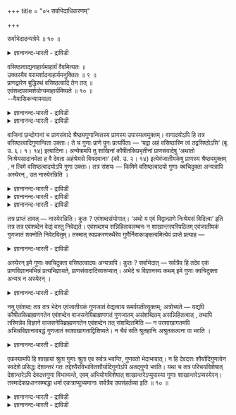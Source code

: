 +++
title = "०५ सर्वाभेदाधिकरणम्"

+++

सर्वाभेदादन्यत्रेमे ॥ १० ॥  
<details><summary>ज्ञानानन्द-भारती - द्राविडी</summary>

सर्वाबेदादन्यत्रेमे ॥ १० ॥
</details>

वसिष्ठत्वाद्यनाहार्यमाहार्यं वैवमित्यतः ॥  
उक्तस्यैव परामर्शादनाहार्यमनुक्तितः ॥ ९ ॥  
प्राणद्वारेण बुद्धिस्थं वसिष्ठत्वादि तेन तत् ॥  
एवंशब्दपरामर्शयोग्यमाहार्यमिष्यते ॥ १० ॥  
--वैयासिकन्यायमाला

<details><summary>ज्ञानानन्द-भारती - द्राविडी</summary>

वसिष्टमायिरुत्तल् मुदलियदु सेर्त्तुक् कॊळ्ळत् तक्कदिल्लैया? अल्लदु सेर्त्तुक् कॊळ्ळ वेण्डियवै कळा? "इव्विदम्" ऎऩ्ऱु इरुप्पदु अङ्गु सॊल्लियिरुप् पदैये कुऱिक्कुमाऩदिऩाल्, अङ्गु सॊल्लाददिऩाल् सेर्त्तुक् कॊळ्ळत्तक्कदिल्लै।
</details>

<details><summary>ज्ञानानन्द-भारती - द्राविडी</summary>

वसिष्टमायिरुत्तल् मुदलियदु पिराणऩ् ऎऩ्बदु मूलमागवे पुत्तियिल् वन्दुविडुगिऱदु। अदिऩाल् अदु "इव् विदम्" ऎऩ्ऱु सप्तत्तिऩाल् कुऱिक्कप्पडुवदऱ्कुत् तगुन्ददाय् सेर्त्तुक्कॊळ्ळ वेण्डियदॆऩ्ऱे करुदप्पडुगिऱदु।
</details>

वाजिनां छन्दोगानां च प्राणसंवादे श्रैष्ठ्यगुणान्वितस्य प्राणस्य उपास्यत्वमुक्तम्। वागादयोऽपि हि तत्र वसिष्ठत्वादिगुणान्विता उक्ताः। ते च गुणाः प्राणे पुनः प्रत्यर्पिताः — ‘यद्वा अहं वसिष्ठास्मि त्वं तद्वसिष्ठोऽसि’ (बृ. उ. ६। १। १४) इत्यादिना। अन्येषामपि तु शाखिनां कौषीतकिप्रभृतीनां प्राणसंवादेषु ‘अथातो निःश्रेयसादानमेता ह वै देवता अहंश्रेयसे विवदमानाः’ (कौ. उ. २। १४) इत्येवंजातीयकेषु प्राणस्य श्रैष्ठ्यमुक्तम् , न त्विमे वसिष्ठत्वादयोऽपि गुणा उक्ताः। तत्र संशयः — किमिमे वसिष्ठत्वादयो गुणाः क्वचिदुक्ता अन्यत्रापि अस्येरन् , उत नास्येरन्निति ।

<details><summary>ज्ञानानन्द-भारती - द्राविडी</summary>

(सान्दोक्यत्तिलुम् पिरुहदारण्यगत्तिलुम् पिराणसंवादत्तिल् वसिष्टत्वम् मुदलाऩ कुणङ्गळ् सॊल्लप्पट्टिरुक्किऩ्ऱऩ। कौषीदगि उबनिषत्तिल् सॊल्लप्पडविल्लै। आगवे कौषीदगियिल् सॊऩ्ऩ पिराणोबासऩत्तिल् वसिष्टत्वादि कुणङ्गळै सेर्क्कलामा, वेण्डामा ऎऩ्ऱु सन्देहम्। कौषीदगि उबनिषत्तिल् À faam इव्विदमऱिन्दु उबासिक्कवुम् ऎऩ्ऱु सॊल्लियिरुप्पदाल् अङ्गु सॊल्लप्पट्ट कुणङ्गळैत् तविर वेऱु कुणङ्गळै सेर्क्कक्कूडादु ऎऩ्ऱु पूर्वबक्षम्।
</details>

<details><summary>ज्ञानानन्द-भारती - द्राविडी</summary>

इरण्डु उबनिषत्तुक्कळिलुम् उबास्यऩाऩ पिराणऩ् ऒऩ्ऱाऩदाल् ऒरु इडत्तिल् सॊल्लप्पट्ट कुणङ्गळुडऩ् सेर्त्तुत् तॆरिन्दुगॊण्ड पिराणऩ् ताऩ् मऱ्ऱ इडत्तिलुम् ञाबगत्तिऱ्कु वरुम्। तिरुच्चियिल् आसिरियराग इरुन्द ऒरुवऩ् पिऩ्ऩाल् मदुरैयिल् आसिरियराग इल्लाविट्टालुम् अवऩै निऩैक्कुम् पॊऴुदु आसिरियर् ऎऩ्ऱ ऎण्णम् कूडवेवरुम्। आगैयाल् कौषीदगियिल् पूå ऎऩ्ऱ सप्तत्ताल् पिरुह तारण्यगत्तिलुळ्ळ कुणङ्गळैयुम् उबासऩत्तिल् सेर्त्तुक्कॊळ्ळ वेण्डुम् ऎऩ्ऱु सित्तान्दम्)।
</details>

<details><summary>ज्ञानानन्द-भारती - द्राविडी</summary>

वाजसनेयिगळुडैयवुम् सन्दोगर्गळुडैयवुम् पिराण संवादत्तिल् सिरेष्टमायिरुक्कुम् तऩ्मै युडऩ् कूडिऩ पिराणऩुक्कु उबासिक्कप्पडुम् तऩ्मै सॊल्लप्पट्टदु। अङ्गे वाक्कु मुदलाऩवैगळ् वसिष्ट”मायिरुत्तल् मुदलाऩ कुणङ्गळुडऩ् कूडिऩदाग सॊल्लप्पट्टिरुक्किऩ्ऱऩ। अदे कुणङ्गळ् मऱुबडियुम् पिराणऩिडत्तिल् वैक्कप्पट्टिरुक्किऩ्ऱऩ। नाऩ् वसिष्ट कुणमुळ्ळवऩाय् इरुक्किऱेऩ् ऎऩ्बदु ऎदुवो अन्द वसिष्ट कुणमुळ्ळवऩाग नी इरुक् किऱाय्। (इदु उऩ्ऩैच् चेर्न्ददु)। (पिरुहत्।VI-१-१४) ऎऩ्बदु मुदलियदाल्। कौषीदगि मुदलाऩ वेऱु सागिगळुडैय पिराण संवादङ्गळिलो “पिऱगु सिरेष् टत्तऩ्मै तीर्माऩिक्कप्पडुगिऱदु। इन्द तेवदैगळ् नाऩ् सिरेष्टऩ् ऎऩ्ऱु विवादम् सॆय्गिऱवर्गळाग” (कौषीदगि।II-१४) ऎऩ्बदु पोलुळ्ळवैगळिल्, पिराणऩुक्कु सिरेष्टत्तऩ्मै सॊल्लप्पट्टिरुक्किऱदु। आऩाल् वसिष्टमायिरुत्तल् मुदलिय इन्द कुणङ्गळ् सॊल्लप्पडविल्लै। अव्विषयत्तिल् संसयम् - इन्द वसिष्टमायिरुत्तल् मुदलिय कुणङ्गळ् सिल इडङ्गळिल् सॊल्लप्पट्टु इरुप्पवैगळ् वेऱु इडङ्गळिलुम् सेर्क्कवेण्डुमा, अल्लदु सेर्क्क वेण्डामा ऎऩ्ऱु,
</details>

तत्र प्राप्तं तावत् — नास्येरन्निति। कुतः ? एवंशब्दसंयोगात्। ‘अथो य एवं विद्वान्प्राणे निःश्रेयसं विदित्वा’ इति तत्र तत्र एवंशब्देन वेद्यं वस्तु निवेद्यते। एवंशब्दश्च सन्निहितावलम्बनः न शाखान्तरपरिपठितम् एवंजातीयकं गुणजातं शक्नोति निवेदयितुम्। तस्मात् स्वप्रकरणस्थैरेव गुणैर्निराकाङ्क्षत्वमित्येवं प्राप्ते प्रत्याह —

<details><summary>ज्ञानानन्द-भारती - द्राविडी</summary>

पूर्वबक्षम्: अव्विषयत्तिल्, सेर्क्कक्कूडादु ऎऩ्ऱु एऱ्पडुगिऱदु। ऎदऩाल्? “इव्विदम्” ऎऩ्ऱ सप्तम् सेर्न्दु इरुप्पदाल् “ऎवऩ् इव्विदम् सिरेष्ट कुणत् तैयऱिन्दु पिराणऩिडम् सिरेष्ट कुणत्तै उबासित्तु (सिरेष्टऩ् आगिऱाऩ्)” (कौषीदगि।II-१४) ऎऩ्ऱु अङ्गङ्गु 'इव्विदम्' ऎऩ्ऱ सप्तत्तिऩाल् अऱिय वेण्डिय वस्तु तॆरिविक्कप्पडुगिऱदु। "इव्विदम्” ऎऩ्ऱ सप्तमो समीबत्तिलुळ्ळदै अवलम्बित्तिरुप्पदु, वेऱु सागैयिल् सॊल्लप्पट्टिरुक्कुम् इदु मादिरि कुण समूहत्तै अऱिविक्क मुडियादु। आगैयाल् तऩ् पिरगरणत्तिलुळ्ळ कुणङ्गळालेये वेऱु ऎदैयुम् अबेक्षिक्काद तऩ्मै ऎऩ्ऱु।
</details>

अस्येरन् इमे गुणाः क्वचिदुक्ता वसिष्ठत्वादयः अन्यत्रापि। कुतः ? सर्वाभेदात् — सर्वत्रैव हि तदेव एकं प्राणविज्ञानमभिन्नं प्रत्यभिज्ञायते, प्राणसंवादादिसारूप्यात्। अभेदे च विज्ञानस्य कथम् इमे गुणाः क्वचिदुक्ता अन्यत्र न अस्येरन् ।

<details><summary>ज्ञानानन्द-भारती - द्राविडी</summary>

सित्तान्दम्: इव्विदम् वरुम्बोदु पदिल् सॊल् किऱार्। सिल इडङ्गळिल् सॊल्लप्पट्टिरुक्कुम् वसिष्टत् तऩ्मै मुदलाऩ इन्द कुणङ्गळ् वेऱु इडत्तिल् सेर्क्क वेण्डियदु। एऩ्? “ऎल्लावऱ्ऱिलुम् पेदमिल्ला तदाल्” ऎल्लाविडत्तिलुमे ऒऩ्ऱाग अदागवे वेऱुबडा तदायुळ्ळ पिराणिविक्ञाऩम् ऎऩ्ऱु पिरत्यबिक्ञै (अदुवे इदु ऎऩ्ऱ ऎण्णम्) एऱ्पडुगिऱदु। पिराणऩ् कळुक्कुळ् विवादम् मुदलियदु ऒरे मादिरियिरुप्पदाल् विक्ञाऩम् वेऱुबडामल् इरुक्कुम्बोदु, सिलविडङ् गळिल् सॊल्लप्पडुम् कुणङ्गळ् मऱ्ऱ इडङ्गळिल् सेर्क्कक्कूडादु ऎऩ्बदु ऎप्पडि?
</details>

ननु एवंशब्दः तत्र तत्र भेदेन एवंजातीयकं गुणजातं वेद्यत्वाय समर्पयतीत्युक्तम्; अत्रोच्यते — यद्यपि कौषीतकिब्राह्मणगतेन एवंशब्देन वाजसनेयिब्राह्मणगतं गुणजातम् असंशब्दितम् असन्निहितत्वात् , तथापि तस्मिन्नेव विज्ञाने वाजसनेयिब्राह्मणगतेन एवंशब्देन तत् संशब्दितमिति — न परशाखागतमपि अभिन्नविज्ञानावबद्धं गुणजातं स्वशाखागताद्विशिष्यते। न चैवं सति श्रुतहानिः अश्रुतकल्पना वा भवति ।

<details><summary>ज्ञानानन्द-भारती - द्राविडी</summary>

“इव्विदम्” ऎऩ्ऱ सप्तमाऩदु अङ्गङ्गु वेऱागक् काट्टुवदऱ्काग इम्मादिरियाऩ कुणसमूहत्तै कुऱिप्पिडुगिऱदु ऎऩ्ऱु सॊल्लप्पट्टदे ऎऩ्ऱाल्, अव्विषयत्तिल् (नम्माल्) सॊल्लप्पडुगिऱदु। समीबत् तिल् इल्लैयॆऩ्ऱ कारणत्ताल् कौषीदगी पिराह्मणत्तिल् कण्ड “इव्विदम्” ऎऩ्ऱ सप्तत्तिऩाल् वाजसनेयि पिराह्मणत्तिलुळ्ळ कुणसमूहम् सॊल्लप्पडविल्लैयॆऩ्ऱिरुन्द पोदिलुम् अप्पडियुम् कूड अदे विक्ञाऩत्तिल् वाजसनेय पिराह्मणत् तिलुळ्ळ “इव्विदम्” ऎऩ्ऱ सप्तत्तिऩाल् अदु सॊल्लप् पट्टिरुक्किऱदॆऩ्ऱु, वेऱु सागैयिलुळ्ळदाय् इरुन्द पोदिलुम् वेऱुबडाद विक्ञाऩत्तैयॊट्टियुळ्ळ कुण समूहम् तऩ् सागैयिलुळ्ळदिलिरुन्दु वित्यासप् पडादु। इप्पडियिरुप्पदाल् सॊऩ्ऩदै विडुवदु ऎऩ्ऱो, सॊल्लाददै कल्बिप्पदु ऎऩ्ऱो एऱ्पडादु।
</details>

एकस्यामपि हि शाखायां श्रुता गुणाः श्रुता एव सर्वत्र भवन्ति, गुणवतो भेदाभावात्। न हि देवदत्तः शौर्यादिगुणत्वेन स्वदेशे प्रसिद्धः देशान्तरं गतः तद्देश्यैरविभावितशौर्यादिगुणोऽपि अतद्गुणो भवति। यथा च तत्र परिचयविशेषात् देशान्तरेऽपि देवदत्तगुणा विभाव्यन्ते, एवम् अभियोगविशेषात् शाखान्तरेऽप्युपास्या गुणाः शाखान्तरेऽप्यस्येरन्। तस्मादेकप्रधानसम्बद्धा धर्मा एकत्राप्युच्यमानाः सर्वत्रैव उपसंहर्तव्या इति ॥ १० ॥

<details><summary>ज्ञानानन्द-भारती - द्राविडी</summary>

ऒरु सागैयिल् सॊल्लप्पडुम् कुणङ्गळुम् ऎल्ला सागैगळिलुम् सॊल्लप्पट्टवैयागवे आगुम्, कुणत्तैयुडैयदु वेऱु पडाददिऩाल् तेवदत्तऩ् ऎऩ्ऱ ऒरुवऩ् तऩ् तेसत्तिल् सौर्यम् मुदलाऩ कुणमुळ्ळवऩाग पिरसित्तियडैन्दवऩ्। वेऱॊरु तेसत्तिऱ्कुप्पोय् अन्द तेसत्तिलुळ्ळवर्गळाल् सौर्यम् मुदलाऩ कुणमुळ्ळवऩाग तॆरिन्दुगॊळ्ळप् पडाद पोदिलुम् अन्द कुणमिल्लादवऩाग आगमाट्टाऩ् अल्लवा? अङ्गे वेऱु तेसत्तिलुम्गूड परिसयमदिगमाऩाल् तेवदत्तऩुडैय कुणङ्गळ् ऎप्पडि तॆरिन्दु कॊळ्ळप्पडुमो, अप्पडिये अबियोग विसेषत्तिऩाल् (वेऱ्ऱुमै इल्लाददाल्) वेऱु सागैयिलुम्गूड वेऱु सागैयिलुळ्ळ उबासिक्कत्तगुन्द कुणङ्गळ् सेर्क्क वेण्डियदे।
</details>

<details><summary>ज्ञानानन्द-भारती - द्राविडी</summary>

आगैयाल् पिरदाऩमायुळ्ळ ऒऩ्ऱुडऩ् सम्बन्दप् पट्टिरुक्कुम् तर्मङ्गळ्, ओरिडत्तिल् सॊल्लप्पट्टिरुन्द पोदिलुम्, ऎल्ला इडत्तिलुम् सेर्त्तुक्कॊळ्ळ वेण्डियवैगळ्, ऎऩ्ऱु (सित्तम्)।
</details>

